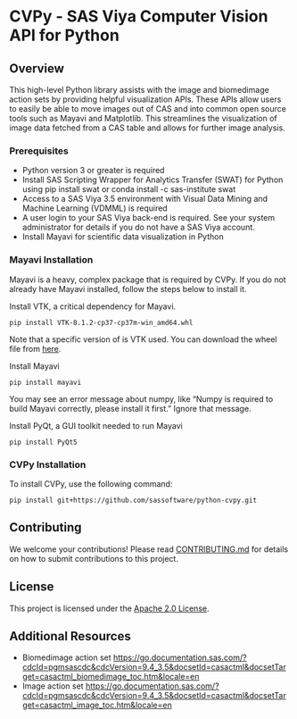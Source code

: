 # CVPy - SAS Viya Computer Vision API for Python

## Overview

This high-level Python library assists with the image and biomedimage action sets by providing helpful visualization APIs. These APIs allow users to easily be able to move images out of CAS and into common open source tools such as Mayavi and Matplotlib. This streamlines the visualization of image data fetched from a CAS table and allows for further image analysis.

### Prerequisites

- Python version 3 or greater is required
- Install SAS Scripting Wrapper for Analytics Transfer (SWAT) for Python using pip install swat or conda install -c sas-institute swat
- Access to a SAS Viya 3.5 environment with Visual Data Mining and Machine Learning (VDMML) is required
- A user login to your SAS Viya back-end is required. See your system administrator for details if you do not have a SAS Viya account.
- Install Mayavi for scientific data visualization in Python

### Mayavi Installation

Mayavi is a heavy, complex package that is required by CVPy. If you do not already have Mayavi installed, follow the steps below to install it.

Install VTK, a critical dependency for Mayavi. 

`pip install VTK‑8.1.2‑cp37‑cp37m‑win_amd64.whl`

Note that a specific version of is VTK used. You can download the wheel file from [here](https://www.lfd.uci.edu/~gohlke/pythonlibs/#vtk).

Install Mayavi

`pip install mayavi`

You may see an error message about numpy, like “Numpy is required to build Mayavi correctly, please install it first.” Ignore that message.

Install PyQt, a GUI toolkit needed to run Mayavi

`pip install PyQt5`

### CVPy Installation

To install CVPy, use the following command:

`pip install git+https://github.com/sassoftware/python-cvpy.git`

## Contributing

We welcome your contributions! Please read [CONTRIBUTING.md](CONTRIBUTING.md) for details on how to submit contributions to this project. 

## License

This project is licensed under the [Apache 2.0 License](LICENSE).

## Additional Resources

* Biomedimage action set https://go.documentation.sas.com/?cdcId=pgmsascdc&cdcVersion=9.4_3.5&docsetId=casactml&docsetTarget=casactml_biomedimage_toc.htm&locale=en
* Image action set https://go.documentation.sas.com/?cdcId=pgmsascdc&cdcVersion=9.4_3.5&docsetId=casactml&docsetTarget=casactml_image_toc.htm&locale=en
